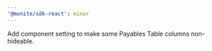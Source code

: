 ```yaml
---
'@monite/sdk-react': minor
---
```


Add component setting to make some Payables Table columns non-hideable.
